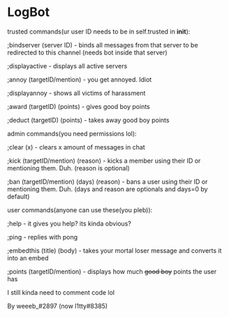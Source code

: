 # LogBot

trusted commands(ur user ID needs to be in self.trusted in __init__):


;bindserver (server ID)                 - binds all messages from that server to be redirected to this channel (needs bot inside that server)

;displayactive                          - displays all active servers 

;annoy (targetID/mention)               - you get annoyed. Idiot

;displayannoy                           - shows all victims of harassment

;award (targetID) (points)              - gives good boy points

;deduct (targetID) (points)             - takes away good boy points



admin commands(you need permissions lol):


;clear (x)                              - clears x amount of messages in chat

;kick (targetID/mention) (reason)       - kicks a member using their ID or mentioning them. Duh. (reason is optional)

;ban (targetID/mention) (days) (reason) - bans a user using their ID or mentioning them. Duh. (days and reason are optionals and days=0 by default)


user commands(anyone can use these(you pleb)):


;help                                   - it gives you help? its kinda obvious?

;ping                                   - replies with pong

;embedthis (title) (body)               - takes your mortal loser message and converts it into an embed

;points (targetID/mention)              - displays how much ~~good boy~~ points the user has


I still kinda need to comment code lol

By weeeb_#2897 (now l1tty#8385)
